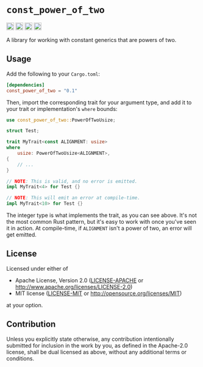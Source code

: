 # `const_power_of_two`

[<img alt="Static Badge" src="https://img.shields.io/badge/github-seancroach%2Fconst__power__of__two-ab9df2?style=for-the-badge&logo=github" height="20">](https://github.com/seancroach/const_power_of_two)
[<img alt="crates.io" src="https://img.shields.io/crates/v/const_power_of_two?style=for-the-badge&logo=rust" height="20">](https://crates.io/crates/const_power_of_two)
[<img alt="docs.rs" src="https://img.shields.io/docsrs/const_power_of_two?style=for-the-badge&logo=docsdotrs" height="20">](https://docs.rs/const_power_of_two)
[<img alt="build status" src="https://img.shields.io/github/actions/workflow/status/seancroach/const_power_of_two/ci.yml?style=for-the-badge&logo=github" height="20">](https://github.com/seancroach/const_power_of_two/actions?query=branch%3Amain)



A library for working with constant generics that are powers of two.

## Usage

Add the following to your `Cargo.toml`:

```toml
[dependencies]
const_power_of_two = "0.1"
```

Then, import the corresponding trait for your argument type, and add it to your
trait or implementation's `where` bounds:

```rust
use const_power_of_two::PowerOfTwoUsize;

struct Test;

trait MyTrait<const ALIGNMENT: usize>
where
    usize: PowerOfTwoUsize<ALIGNMENT>,
{
    // ...
}

// NOTE: This is valid, and no error is emitted.
impl MyTrait<4> for Test {}

// NOTE: This will emit an error at compile-time.
impl MyTrait<10> for Test {}
```

The integer type is what implements the trait, as you can see above. It's not
the most common Rust pattern, but it's easy to work with once you've seen it
in action. At compile-time, if `ALIGNMENT` isn't a power of two, an error will
get emitted.

## License

Licensed under either of

- Apache License, Version 2.0
  ([LICENSE-APACHE](https://github.com/seancroach/const_power_of_two/blob/main/LICENSE-APACHE)
  or <http://www.apache.org/licenses/LICENSE-2.0>)
- MIT license
  ([LICENSE-MIT](https://github.com/seancroach/const_power_of_two/blob/main/LICENSE-MIT)
  or <http://opensource.org/licenses/MIT>)

at your option.

## Contribution

Unless you explicitly state otherwise, any contribution intentionally submitted
for inclusion in the work by you, as defined in the Apache-2.0 license, shall be
dual licensed as above, without any additional terms or conditions.
